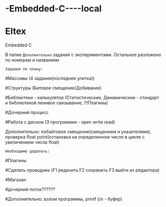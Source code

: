 # -Embedded-C----local
# Eltex
Embedded C

В папке `Дополнительно` задания с экспериментами.
Остальное разложено по номерам и названиям


`Задания по плану:`

#Массивы (4 задания(последнее улитка))

#Структуры (Битовое смещение/Добивание)

#Библиотеки - калькулятор (Статистические, Динамические - стандарт и библиотекой ленивое связывание, !!!Плагины)

#Дочерний процесс

#Работа с диском (3 программки - open write read)

Дополнительно: побайтовое смещение(смещением и указателями), проверка float point(остановка на определенном числе в цикле с увеличением числа float)



`Необходимо доделать:`

#Плагины


#Сделать проводник (F1 редачить F2 сохранить F3 выйти из редактора)

#Магазин

#дочерний поток??????

#Дополнительно: взлом программы, printf (/n - буфер)

